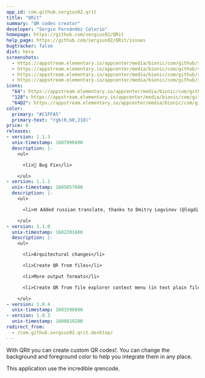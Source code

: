 ```yaml
---
app_id: com.github.sergius02.qrit
title: "QRit"
summary: "QR codes creator"
developer: "Sergio Fernández Celorio"
homepage: https://github.com/sergius02/QRit
help_page: https://github.com/sergius02/QRit/issues
bugtracker: false
dist: hera
screenshots:
  - https://appstream.elementary.io/appcenter/media/bionic/com/github/sergius02.qrit/669D0C2FF0F8C0CDA97F08F03AC205D3/screenshots/image-1_orig.png
  - https://appstream.elementary.io/appcenter/media/bionic/com/github/sergius02.qrit/669D0C2FF0F8C0CDA97F08F03AC205D3/screenshots/image-2_orig.png
  - https://appstream.elementary.io/appcenter/media/bionic/com/github/sergius02.qrit/669D0C2FF0F8C0CDA97F08F03AC205D3/screenshots/image-3_orig.png
  - https://appstream.elementary.io/appcenter/media/bionic/com/github/sergius02.qrit/669D0C2FF0F8C0CDA97F08F03AC205D3/screenshots/image-4_orig.png
icons:
  "64": https://appstream.elementary.io/appcenter/media/bionic/com/github/sergius02.qrit/669D0C2FF0F8C0CDA97F08F03AC205D3/icons/64x64/com.github.sergius02.qrit_com.github.sergius02.qrit.png
  "128": https://appstream.elementary.io/appcenter/media/bionic/com/github/sergius02.qrit/669D0C2FF0F8C0CDA97F08F03AC205D3/icons/128x128/com.github.sergius02.qrit_com.github.sergius02.qrit.png
  "64@2": https://appstream.elementary.io/appcenter/media/bionic/com/github/sergius02.qrit/669D0C2FF0F8C0CDA97F08F03AC205D3/icons/64x64@2/com.github.sergius02.qrit_com.github.sergius02.qrit.png
color:
  primary: "#C1FFA5"
  primary-text: "rgb(0,60,210)"
price: 0
releases:
- version: 1.1.3
  unix-timestamp: 1607990400
  description: |-
    <ul>

      <li>🐛 Bug Fix</li>

    </ul>
- version: 1.1.1
  unix-timestamp: 1605657600
  description: |-
    <ul>

      <li>🌐 Added russian translate, thanks to Dmitry Logvinov (@logdimov)</li>

    </ul>
- version: 1.1.0
  unix-timestamp: 1602201600
  description: |-
    <ul>

      <li>Arquitectural changes</li>

      <li>Create QR from files</li>

      <li>More output formats</li>

      <li>Create QR from file explorer context menu (in text plain files)</li>

    </ul>
- version: 1.0.4
  unix-timestamp: 1601596800
- version: 1.0.3
  unix-timestamp: 1600819200
redirect_from:
  - /com.github.sergius02.qrit.desktop/
---
```


<p>With QRit you can create custom QR codes!. You can change the background and foreground color to help you integrate them in any place.</p>
<p>This application use the incredible qrencode.</p>